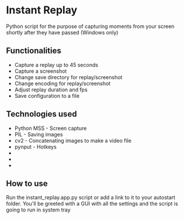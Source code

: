 # Instant Replay
Python script for the purpose of capturing moments from your screen shortly after they have passed (Windows only)


## Functionalities
* Capture a replay up to 45 seconds
* Capture a screenshot
* Change save directory for replay/screenshot
* Change encoding for replay/screenshot
* Adjust replay duration and fps
* Save configuration to a file

## Technologies used
* Python MSS - Screen capture
* PIL - Saving images
* cv2 - Concatenating images to make a video file
* pynput - Hotkeys
* 
*
*

## How to use
Run the instant_replay.app.py script or add a link to it to your autostart folder. You'll be greeted with a GUI with all the settings and the script is going to run in system tray
